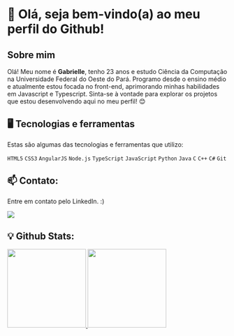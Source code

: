 # 👋 Olá, seja bem-vindo(a) ao meu perfil do Github!

## Sobre mim

Olá! Meu nome é **Gabrielle**, tenho 23 anos e estudo Ciência da Computação na Universidade Federal do Oeste do Pará. Programo desde o ensino médio e atualmente estou focada no front-end, aprimorando minhas habilidades em Javascript e Typescript. Sinta-se à vontade para explorar os projetos que estou desenvolvendo aqui no meu perfil! 😊

## 🖥 Tecnologias e ferramentas
Estas são algumas das tecnologias e ferramentas que utilizo:

`HTML5` `CSS3` `AngularJS` `Node.js` `TypeScript` `JavaScript` `Python` `Java` `C` `C++` `C#` `Git`

## 📫 Contato: 
Entre em contato pelo LinkedIn. :)
<div>
          <a href="https://www.linkedin.com/in/gabriellebcastro/" target="_blank"><img src="https://img.shields.io/badge/LinkedIn-0077B5?style=for-the-                             badge&logo=linkedin&logoColor=white" target="_blank"></a>
</div>

## 💡 Github Stats:

<div>
<a href="https://github.com/gabriellebcastro">
<img height="180em" src="https://github-readme-stats-git-masterrstaa-rickstaa.vercel.app/api/top-langs/?username=gabriellebcastro&layout=compact&langs_count=7&theme=dracula"/>
<img height="180em" src="https://github-readme-stats-git-masterrstaa-rickstaa.vercel.app/api?username=gabriellebcastro&show_icons=true&theme=dracula&include_all_commits=true&count_private=true"/>
</div>
